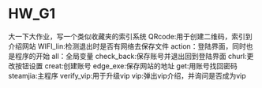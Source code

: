 # HW_G1
大一下大作业，写一个类似收藏夹的索引系统
QRcode:用于创建二维码，索引到介绍网站
WIFI_lin:检测退出时是否有网络去保存文件
action：登陆界面，同时也是程序的开始
all：全局变量
check_back:保存账号并退出回到登陆界面
churl:更改按钮设置
creat:创建账号
edge_exe:保存网站的地址
get:用账号找回密码
steamjia:主程序
verify_vip:用于升级vip
vip:弹出vip介绍，并询问是否成为vip
